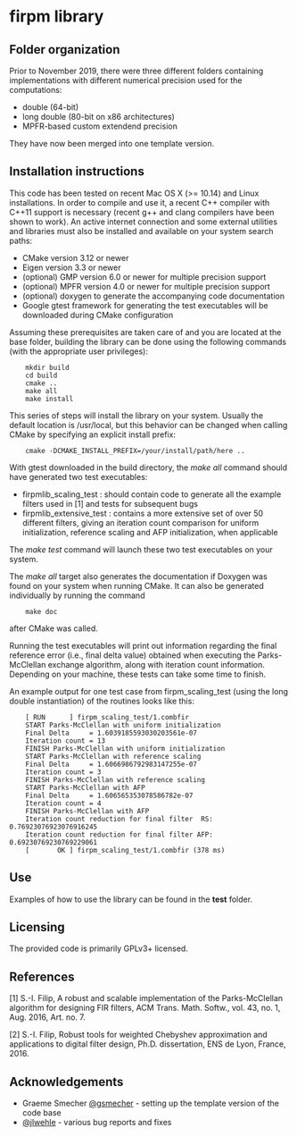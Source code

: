 firpm library
==================================

## Folder organization

Prior to November 2019, there were three different folders containing
implementations with different numerical precision used for the computations:
* double (64-bit)
* long double (80-bit on x86 architectures)
* MPFR-based custom extendend precision

They have now been merged into one template version.

## Installation instructions

This code has been tested on recent Mac OS X (>= 10.14) and Linux installations.
In order to compile and use it, a recent C++ compiler with C++11 support is necessary
(recent g++ and clang compilers have been shown to work). An active internet
connection and some external utilities and libraries must also be installed and
available on your system search paths:
* CMake version 3.12 or newer
* Eigen version 3.3 or newer
* (optional) GMP version 6.0 or newer for multiple precision support
* (optional) MPFR version 4.0 or newer for multiple precision support
* (optional) doxygen to generate the accompanying code documentation
* Google gtest framework for generating the test executables will be downloaded during CMake configuration

Assuming these prerequisites are taken care of and you are located at the base
folder, building the library can be done using the following commands
(with the appropriate user privileges):

        mkdir build
        cd build
        cmake ..
        make all
        make install

This series of steps will install the library on your system. Usually the default
location is /usr/local, but this behavior can be changed when calling CMake by
specifying an explicit install prefix:

        cmake -DCMAKE_INSTALL_PREFIX=/your/install/path/here ..


With gtest downloaded in the build directory, the *make all* command should
have generated two test executables:
* firpmlib_scaling_test : should contain code to generate all the example filters used in [1] and tests for subsequent bugs
* firpmlib_extensive_test : contains a more extensive set of over 50 different filters, giving an iteration count comparison for uniform initialization, reference scaling and AFP initialization, when applicable

The *make test* command will launch these two test executables on your system.

The *make all* target also generates the documentation if Doxygen was found on
your system when running CMake. It can also be generated individually by running
the command

        make doc

after CMake was called.


Running the test executables will print out information regarding the final reference error
(i.e., final delta value) obtained when executing the Parks-McClellan exchange algorithm,
along with iteration count information. Depending on your machine, these tests can take
some time to finish.

An example output for one test case from firpm_scaling_test (using the long double
instantiation) of the routines looks like this:

        [ RUN      ] firpm_scaling_test/1.combfir
        START Parks-McClellan with uniform initialization
        Final Delta     = 1.6039185593030203561e-07
        Iteration count = 13
        FINISH Parks-McClellan with uniform initialization
        START Parks-McClellan with reference scaling
        Final Delta     = 1.6066986792983147255e-07
        Iteration count = 3
        FINISH Parks-McClellan with reference scaling
        START Parks-McClellan with AFP
        Final Delta     = 1.606565353078586782e-07
        Iteration count = 4
        FINISH Parks-McClellan with AFP
        Iteration count reduction for final filter  RS: 0.76923076923076916245
        Iteration count reduction for final filter AFP: 0.69230769230769229061
        [       OK ] firpm_scaling_test/1.combfir (378 ms)

## Use

Examples of how to use the library can be found in the **test** folder.

## Licensing

The provided code is primarily GPLv3+ licensed.

## References
[1] S.-I. Filip, A robust and scalable implementation of the Parks-McClellan
algorithm for designing FIR filters, ACM Trans. Math. Softw., vol. 43,
no. 1, Aug. 2016, Art. no. 7.

[2] S.-I. Filip, Robust tools for weighted Chebyshev approximation and
applications to digital filter design, Ph.D. dissertation, ENS de Lyon, France, 2016.

## Acknowledgements
* Graeme Smecher [@gsmecher]( https://github.com/gsmecher ) - setting up the template version of the code base
* [@jlwehle]( https://github.com/jlwehle ) - various bug reports and fixes
